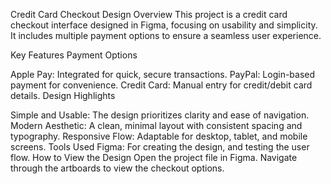 Credit Card Checkout Design
Overview
This project is a credit card checkout interface designed in Figma, focusing on usability and simplicity. It includes multiple payment options to ensure a seamless user experience.

Key Features
Payment Options

Apple Pay: Integrated for quick, secure transactions.
PayPal: Login-based payment for convenience.
Credit Card: Manual entry for credit/debit card details.
Design Highlights

Simple and Usable: The design prioritizes clarity and ease of navigation.
Modern Aesthetic: A clean, minimal layout with consistent spacing and typography.
Responsive Flow: Adaptable for desktop, tablet, and mobile screens.
Tools Used
Figma: For creating the design, and testing the user flow.
How to View the Design
Open the project file in Figma.
Navigate through the artboards to view the checkout options.
